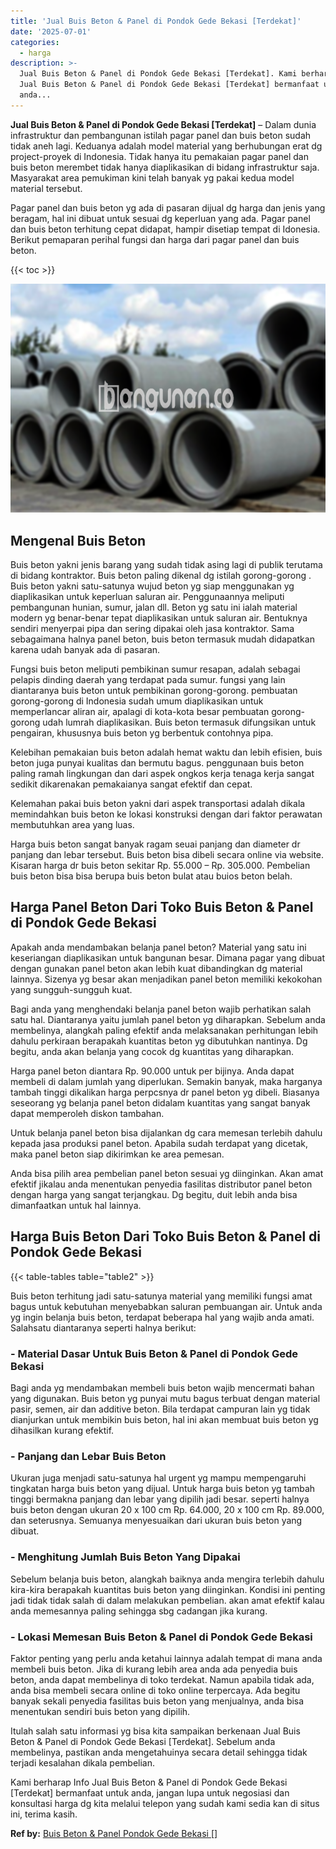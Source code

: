 ```yaml
---
title: 'Jual Buis Beton & Panel di Pondok Gede Bekasi [Terdekat]'
date: '2025-07-01'
categories:
  - harga
description: >-
  Jual Buis Beton & Panel di Pondok Gede Bekasi [Terdekat]. Kami berharap Info
  Jual Buis Beton & Panel di Pondok Gede Bekasi [Terdekat] bermanfaat untuk
  anda...
---
```


**Jual Buis Beton & Panel di Pondok Gede Bekasi \[Terdekat\]** – Dalam dunia infrastruktur dan pembangunan istilah pagar panel dan buis beton sudah tidak aneh lagi. Keduanya adalah model material yang berhubungan erat dg project-proyek di Indonesia. Tidak hanya itu pemakaian pagar panel dan buis beton merembet tidak hanya diaplikasikan di bidang infrastruktur saja. Masyarakat area pemukiman kini telah banyak yg pakai kedua model material tersebut.

Pagar panel dan buis beton yg ada di pasaran dijual dg harga dan jenis yang beragam, hal ini dibuat untuk sesuai dg keperluan yang ada. Pagar panel dan buis beton terhitung cepat didapat, hampir disetiap tempat di Idonesia. Berikut pemaparan perihal fungsi dan harga dari pagar panel dan buis beton.

{{< toc >}}

![Jual Buis Beton & Panel di Pondok Gede Bekasi [Terdekat]](/images/jual-panel-buis-beton-murah-36.png)

## Mengenal Buis Beton

Buis beton yakni jenis barang yang sudah tidak asing lagi di publik terutama di bidang kontraktor. Buis beton paling dikenal dg istilah gorong-gorong . Buis beton yakni satu-satunya wujud beton yg siap menggunakan yg diaplikasikan untuk keperluan saluran air. Penggunaannya meliputi pembangunan hunian, sumur, jalan dll. Beton yg satu ini ialah material modern yg benar-benar tepat diaplikasikan untuk saluran air. Bentuknya sendiri menyerpai pipa dan sering dipakai oleh jasa kontraktor. Sama sebagaimana halnya panel beton, buis beton termasuk mudah didapatkan karena udah banyak ada di pasaran.

Fungsi buis beton meliputi pembikinan sumur resapan, adalah sebagai pelapis dinding daerah yang terdapat pada sumur. fungsi yang lain diantaranya buis beton untuk pembikinan gorong-gorong. pembuatan gorong-gorong di Indonesia sudah umum diaplikasikan untuk memperlancar aliran air, apalagi di kota-kota besar pembuatan gorong-gorong udah lumrah diaplikasikan. Buis beton termasuk difungsikan untuk pengairan, khususnya buis beton yg berbentuk contohnya pipa.

Kelebihan pemakaian buis beton adalah hemat waktu dan lebih efisien, buis beton juga punyai kualitas dan bermutu bagus. penggunaan buis beton paling ramah lingkungan dan dari aspek ongkos kerja tenaga kerja sangat sedikit dikarenakan pemakaianya sangat efektif dan cepat.

Kelemahan pakai buis beton yakni dari aspek transportasi adalah dikala memindahkan buis beton ke lokasi konstruksi dengan dari faktor perawatan membutuhkan area yang luas.

Harga buis beton sangat banyak ragam seuai panjang dan diameter dr panjang dan lebar tersebut. Buis beton bisa dibeli secara online via website. Kisaran harga dr buis beton sekitar Rp. 55.000 – Rp. 305.000. Pembelian buis beton bisa bisa berupa buis beton bulat atau buios beton belah.

## Harga Panel Beton Dari Toko Buis Beton & Panel di Pondok Gede Bekasi

Apakah anda mendambakan belanja panel beton? Material yang satu ini keseriangan diaplikasikan untuk bangunan besar. Dimana pagar yang dibuat dengan gunakan panel beton akan lebih kuat dibandingkan dg material lainnya. Sizenya yg besar akan menjadikan panel beton memiliki kekokohan yang sungguh-sungguh kuat.

Bagi anda yang menghendaki belanja panel beton wajib perhatikan salah satu hal. Diantaranya yaitu jumlah panel beton yg diharapkan. Sebelum anda membelinya, alangkah paling efektif anda melaksanakan perhitungan lebih dahulu perkiraan berapakah kuantitas beton yg dibutuhkan nantinya. Dg begitu, anda akan belanja yang cocok dg kuantitas yang diharapkan.

Harga panel beton diantara Rp. 90.000 untuk per bijinya. Anda dapat membeli di dalam jumlah yang diperlukan. Semakin banyak, maka harganya tambah tinggi dikalikan harga perpcsnya dr panel beton yg dibeli. Biasanya seseorang yg belanja panel beton didalam kuantitas yang sangat banyak dapat memperoleh diskon tambahan.

Untuk belanja panel beton bisa dijalankan dg cara memesan terlebih dahulu kepada jasa produksi panel beton. Apabila sudah terdapat yang dicetak, maka panel beton siap dikirimkan ke area pemesan.

Anda bisa pilih area pembelian panel beton sesuai yg diinginkan. Akan amat efektif jikalau anda menentukan penyedia fasilitas distributor panel beton dengan harga yang sangat terjangkau. Dg begitu, duit lebih anda bisa dimanfaatkan untuk hal lainnya.

## Harga Buis Beton Dari Toko Buis Beton & Panel di Pondok Gede Bekasi

{{< table-tables table="table2" >}}

Buis beton terhitung jadi satu-satunya material yang memiliki fungsi amat bagus untuk kebutuhan menyebabkan saluran pembuangan air. Untuk anda yg ingin belanja buis beton, terdapat beberapa hal yang wajib anda amati. Salahsatu diantaranya seperti halnya berikut:

### \- Material Dasar Untuk Buis Beton & Panel di Pondok Gede Bekasi

Bagi anda yg mendambakan membeli buis beton wajib mencermati bahan yang digunakan. Buis beton yg punyai mutu bagus terbuat dengan material pasir, semen, air dan additive beton. Bila terdapat campuran lain yg tidak dianjurkan untuk membikin buis beton, hal ini akan membuat buis beton yg dihasilkan kurang efektif.

### \- Panjang dan Lebar Buis Beton

Ukuran juga menjadi satu-satunya hal urgent yg mampu mempengaruhi tingkatan harga buis beton yang dijual. Untuk harga buis beton yg tambah tinggi bermakna panjang dan lebar yang dipilih jadi besar. seperti halnya buis beton dengan ukuran 20 x 100 cm Rp. 64.000, 20 x 100 cm Rp. 89.000, dan seterusnya. Semuanya menyesuaikan dari ukuran buis beton yang dibuat.

### \- Menghitung Jumlah Buis Beton Yang Dipakai

Sebelum belanja buis beton, alangkah baiknya anda mengira terlebih dahulu kira-kira berapakah kuantitas buis beton yang diinginkan. Kondisi ini penting jadi tidak tidak salah di dalam melakukan pembelian. akan amat efektif kalau anda memesannya paling sehingga sbg cadangan jika kurang.

### \- Lokasi Memesan Buis Beton & Panel di Pondok Gede Bekasi

Faktor penting yang perlu anda ketahui lainnya adalah tempat di mana anda membeli buis beton. Jika di kurang lebih area anda ada penyedia buis beton, anda dapat membelinya di toko terdekat. Namun apabila tidak ada, anda bisa membeli secara online di toko online terpercaya. Ada begitu banyak sekali penyedia fasilitas buis beton yang menjualnya, anda bisa menentukan sendiri buis beton yang dipilih.

Itulah salah satu informasi yg bisa kita sampaikan berkenaan Jual Buis Beton & Panel di Pondok Gede Bekasi \[Terdekat\]. Sebelum anda membelinya, pastikan anda mengetahuinya secara detail sehingga tidak terjadi kesalahan dikala pembelian.

Kami berharap Info Jual Buis Beton & Panel di Pondok Gede Bekasi \[Terdekat\] bermanfaat untuk anda, jangan lupa untuk negosiasi dan konsultasi harga dg kita melalui telepon yang sudah kami sedia kan di situs ini, terima kasih.

**Ref by:** [Buis Beton & Panel Pondok Gede Bekasi []](https://id.wikipedia.org/wiki/Buis)
